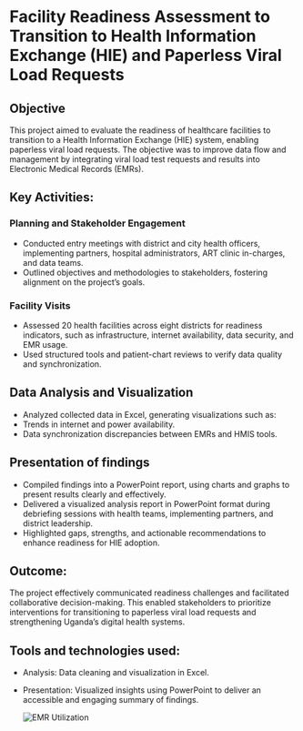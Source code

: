 # Facility Readiness Assessment to Transition to Health Information Exchange (HIE) and Paperless Viral Load Requests
## Objective
This project aimed to evaluate the readiness of healthcare facilities to transition to a Health Information Exchange (HIE) system, enabling paperless viral load requests. The objective was to improve data flow and management by integrating viral load test requests and results into Electronic Medical Records (EMRs).
## Key Activities: 
### Planning and Stakeholder Engagement
- Conducted entry meetings with district and city health officers, implementing partners, hospital administrators, ART clinic in-charges, and data teams.
- Outlined objectives and methodologies to stakeholders, fostering alignment on the project’s goals.
### Facility Visits
- Assessed 20 health facilities across eight districts for readiness indicators, such as infrastructure, internet availability, data security, and EMR usage.
- Used structured tools and patient-chart reviews to verify data quality and synchronization.
## Data Analysis and Visualization
- Analyzed collected data in Excel, generating visualizations such as:
- Trends in internet and power availability.
- Data synchronization discrepancies between EMRs and HMIS tools.
## Presentation of findings
- Compiled findings into a PowerPoint report, using charts and graphs to present results clearly and effectively.
- Delivered a visualized analysis report in PowerPoint format during debriefing sessions with health teams, implementing partners, and district leadership.
- Highlighted gaps, strengths, and actionable recommendations to enhance readiness for HIE adoption.
## Outcome:
The project effectively communicated readiness challenges and facilitated collaborative decision-making. This enabled stakeholders to prioritize interventions for transitioning to paperless viral load requests and strengthening Uganda’s digital health systems.
## Tools and technologies used: 
- Analysis: Data cleaning and visualization in Excel.
- Presentation: Visualized insights using PowerPoint to deliver an accessible and engaging summary of findings.

  ![EMR Utilization]()

